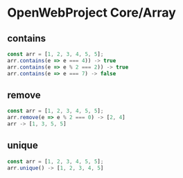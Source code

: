 # OpenWebProject Core/Array

## contains
```javascript
const arr = [1, 2, 3, 4, 5, 5];
arr.contains(e => e === 4)) -> true
arr.contains(e => e % 2 === 2)) -> true
arr.contains(e => e === 7) -> false
```

## remove
```javascript
const arr = [1, 2, 3, 4, 5, 5];
arr.remove(e => e % 2 === 0) -> [2, 4]
arr -> [1, 3, 5, 5]
```

## unique
```javascript
const arr = [1, 2, 3, 4, 5, 5];
arr.unique() -> [1, 2, 3, 4, 5]
```